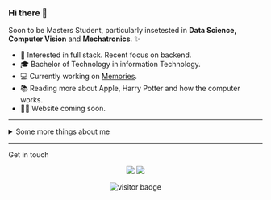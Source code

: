### Hi there 👋

Soon to be Masters Student, particularly insetested in **Data Science, Computer Vision** and **Mechatronics**. ✨

* 🧐   Interested in full stack. Recent focus on backend.
* 🎓   Bachelor of Technology in information Technology.
* 💻   Currently working on [Memories](https://github.com/veedata/memories).
* 📚   Reading more about Apple, Harry Potter and how the computer works.
* ✍🏻   Website coming soon.

---

<details>
  <summary>Some more things about me</summary>
  <br>


Some GitHub statistics:

<a href="https://github.com/veedata">
  <img align="center" src="https://github-readme-stats.vercel.app/api/top-langs/?username=veedata&title_color=ffffff&text_color=c9cacc&icon_color=2bbc8a&bg_color=1d1f21&langs_count=3" />
</a>

<a href="https://github.com/veedata">
  <img align="center" src="https://github-readme-stats.vercel.app/api?username=veedata&show_icons=true&line_height=27&count_private=true&title_color=ffffff&text_color=c9cacc&icon_color=2bbc8a&bg_color=1d1f21" alt="Viraj's GitHub Stats" />
</a>


</details>
  
<hr>

Get in touch

<p align="center">
<a href= "https://www.linkedin.com/in/veedata/"><img src="https://img.icons8.com/material-outlined/30/000000/linkedin.png"/></a>
<a href= "https://twitter.com/TheViraj_T"><img src="https://img.icons8.com/material-outlined/30/000000/twitter.png"/></a>
<!-- <a href= "mail:"><img src="https://img.icons8.com/material-outlined/30/000000/new-post.png"/></a> -->
</p>

<p  align="center">
<img src="https://visitor-badge.laobi.icu/badge?page_id=veedata" alt="visitor badge"/>       
</p>

</p>


<!--
**veedata/veedata** is a ✨ _special_ ✨ repository because its `README.md` (this file) appears on your GitHub profile.

Here are some ideas to get you started:

- 🔭 I’m currently working on ...
- 🌱 I’m currently learning ...
- 👯 I’m looking to collaborate on ...
- 🤔 I’m looking for help with ...
- 💬 Ask me about ...
- 📫 How to reach me: ...
- 😄 Pronouns: ...
- ⚡ Fun fact: ...
-->
